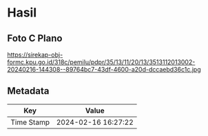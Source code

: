 # Hasil

## Foto C Plano

https://sirekap-obj-formc.kpu.go.id/318c/pemilu/pdpr/35/13/11/20/13/3513112013002-20240216-144308--89764bc7-43df-4600-a20d-dccaebd36c1c.jpg


## Metadata

| Key        | Value               |
| ---------- | ------------------- |
| Time Stamp | 2024-02-16 16:27:22 |




